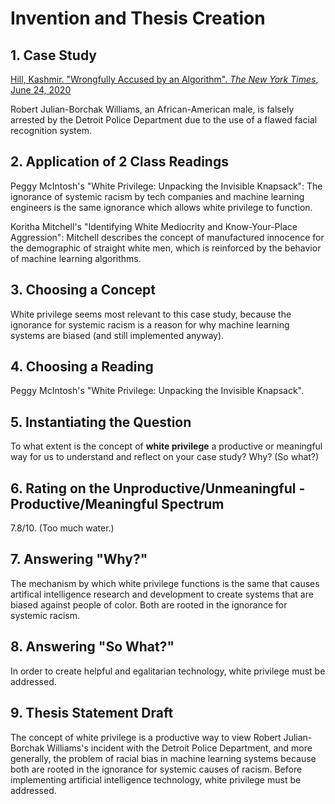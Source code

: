# Invention and Thesis Creation
## 1. Case Study
[
	Hill, Kashmir.
	"Wrongfully Accused by an Algorithm".
	*The New York Times*,
	June 24, 2020
](https://www.nytimes.com/2020/06/24/technology/facial-recognition-arrest.html)

Robert Julian-Borchak Williams, an African-American male, is falsely arrested
by the Detroit Police Department due to the use of a flawed facial recognition
system.

## 2. Application of 2 Class Readings
Peggy McIntosh's "White Privilege: Unpacking the Invisible Knapsack": The
ignorance of systemic racism by tech companies and machine learning engineers
is the same ignorance which allows white privilege to function.

Koritha Mitchell's "Identifying White Mediocrity and Know-Your-Place
Aggression": Mitchell describes the concept of manufactured innocence for the
demographic of straight white men, which is reinforced by the behavior of
machine learning algorithms.

## 3. Choosing a Concept
White privilege seems most relevant to this case study, because the ignorance
for systemic racism is a reason for why machine learning systems are biased
(and still implemented anyway).

## 4. Choosing a Reading
Peggy McIntosh's "White Privilege: Unpacking the Invisible Knapsack".

## 5. Instantiating the Question
To what extent is the concept of **white privilege** a productive or
meaningful way for us to understand and reflect on your case study? Why? (So
what?)

## 6. Rating on the Unproductive/Unmeaningful - Productive/Meaningful Spectrum
7.8/10. (Too much water.)

## 7. Answering "Why?"
The mechanism by which white privilege functions is the same that causes
artifical intelligence research and development to create systems that are
biased against people of color. Both are rooted in the ignorance for systemic
racism.

## 8. Answering "So What?"
In order to create helpful and egalitarian technology, white privilege must be
addressed.

## 9. Thesis Statement Draft
The concept of white privilege is a productive way to view Robert
Julian-Borchak Williams's incident with the Detroit Police Department, and
more generally, the problem of racial bias in machine learning systems because
both are rooted in the ignorance for systemic causes of racism. Before
implementing artificial intelligence technology, white privilege must be
addressed.
